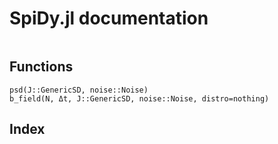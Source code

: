 # SpiDy.jl documentation
```@contents
```

## Functions
```@docs
psd(J::GenericSD, noise::Noise)
b_field(N, Δt, J::GenericSD, noise::Noise, distro=nothing)
```

## Index
```@index
```